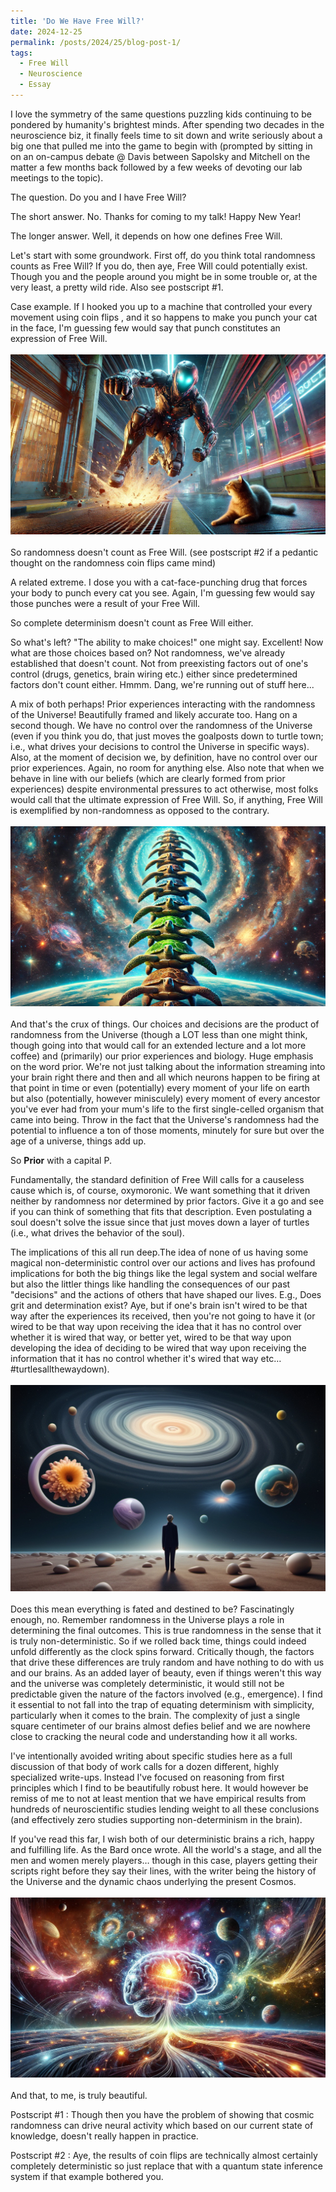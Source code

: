 ```yaml
---
title: 'Do We Have Free Will?'
date: 2024-12-25
permalink: /posts/2024/25/blog-post-1/
tags:
  - Free Will
  - Neuroscience
  - Essay
---
```

I love the symmetry of the same questions puzzling kids continuing to be pondered by humanity's brightest minds. After spending two decades in the neuroscience biz, it finally feels time to sit down and write seriously about a big one that pulled me into the game to begin with (prompted by sitting in on an on-campus debate @ Davis between Sapolsky and Mitchell on the matter a few months back followed by a few weeks of devoting our lab meetings to the topic).

The question. Do you and I have Free Will?

The short answer. No. Thanks for coming to my talk! Happy New Year!

The longer answer. Well, it depends on how one defines Free Will. 

Let's start with some groundwork. First off, do you think total randomness counts as Free Will? If you do, then aye, Free Will could potentially exist. Though you and the people around you might be in some trouble or, at the very least, a pretty wild ride. Also see postscript #1.

Case example. If I hooked you up to a machine that controlled your every movement using coin flips , and it so happens to make you punch your cat in the face, I'm guessing few would say that punch constitutes an expression of Free Will. 
<br/><br/>
<img src='/images/robotpunch.jpg'>
<br/><br/>
So randomness doesn't count as Free Will. (see postscript #2 if a pedantic thought on the randomness coin flips came mind)

A related extreme. I dose you with a cat-face-punching drug that forces your body to punch every cat you see. Again, I'm guessing few would say those punches were a result of your Free Will.

So complete determinism doesn't count as Free Will either.

So what's left? "The ability to make choices!" one might say. Excellent! Now what are those choices based on? Not randomness, we've already established that doesn't count. Not from preexisting factors out of one's control (drugs, genetics, brain wiring etc.) either since predetermined factors don't count either. Hmmm. Dang, we're running out of stuff here... 

A mix of both perhaps! Prior experiences interacting with the randomness of the Universe! Beautifully framed and likely accurate too. Hang on a second though. We have no control over the randomness of the Universe (even if you think you do, that just moves the goalposts down to turtle town; i.e., what drives your decisions to control the Universe in specific ways). Also, at the moment of decision we, by definition, have no control over our prior experiences. Again, no room for anything else. Also note that when we behave in line with our beliefs (which are clearly formed from prior experiences) despite environmental pressures to act otherwise, most folks would call that the ultimate expression of Free Will. So, if anything, Free Will is exemplified by non-randomness as opposed to the contrary.
<br/><br/>
<img src='/images/turtles.jpg'>
<br/><br/>
And that's the crux of things. Our choices and decisions are the product of randomness from the Universe (though a LOT less than one might think, though going into that would call for an extended lecture and a lot more coffee) and (primarily) our prior experiences and biology. Huge emphasis on the word prior. We're not just talking about the information streaming into your brain right there and then and all which neurons happen to be firing at that point in time or even (potentially) every moment of your life on earth but also (potentially, however minisculely) every moment of every ancestor you've ever had from your mum's life to the first single-celled organism that came into being. Throw in the fact that the Universe's randomness had the potential to influence a ton of those moments, minutely for sure but over the age of a universe, things add up.

So **Prior** with a capital P. 

Fundamentally, the standard definition of Free Will calls for a causeless cause which is, of course, oxymoronic. We want something that it driven neither by randomness nor determined by prior factors. Give it a go and see if you can think of something that fits that description. Even postulating a soul doesn't solve the issue since that just moves down a layer of turtles (i.e., what drives the behavior of the soul).

The implications of this all run deep.The idea of none of us having some magical non-deterministic control over our actions and lives has profound implications for both the big things like the legal system and social welfare but also the littler things like handling the consequences of our past "decisions" and the actions of others that have shaped our lives. E.g., Does grit and determination exist? Aye, but if one's brain isn't wired to be that way after the experiences its received, then you're not going to have it (or wired to be that way upon receiving the idea that it has no control over whether it is wired that way, or better yet, wired to be that way upon developing the idea of deciding to be wired that way upon receiving the information that it has no control whether it's wired that way etc… #turtlesallthewaydown).
<br/><br/>
<img src='/images/universetime.jpg'>
<br/><br/>
Does this mean everything is fated and destined to be? Fascinatingly enough, no. Remember randomness in the Universe plays a role in determining the final outcomes. This is true randomness in the sense that it is truly non-deterministic. So if we rolled back time, things could indeed unfold differently as the clock spins forward. Critically though, the factors that drive these differences are truly random and have nothing to do with us and our brains. As an added layer of beauty, even if things weren't this way and the universe was completely deterministic, it would still not be predictable given the nature of the factors involved (e.g., emergence). I find it essential to not fall into the trap of equating determinism with simplicity, particularly when it comes to the brain. The complexity of just a single square centimeter of our brains almost defies belief and we are nowhere close to cracking the neural code and understanding how it all works.

I've intentionally avoided writing about specific studies here as a full discussion of that body of work calls for a dozen different, highly specialized write-ups. Instead I've focused on reasoning from first principles which I find to be beautifully robust here. It would however be remiss of me to not at least mention that we have empirical results from hundreds of neuroscientific studies lending weight to all these conclusions (and effectively zero studies supporting non-determinism in the brain).

If you've read this far, I wish both of our deterministic brains a rich, happy and fulfilling life. As the Bard once wrote. All the world's a stage, and all the men and women merely players… though in this case, players getting their scripts right before they say their lines, with the writer being the history of the Universe and the dynamic chaos underlying the present Cosmos.
<br/><br/>
<img src='/images/cosmosbrain.jpg'>
<br/><br/>
And that, to me, is truly beautiful.

Postscript #1 : Though then you have the problem of showing that cosmic randomness can drive neural activity which based on our current state of knowledge, doesn't really happen in practice.

Postscript #2 : Aye, the results of coin flips are technically almost certainly completely deterministic so just replace that with a quantum state inference system if that example bothered you. 
